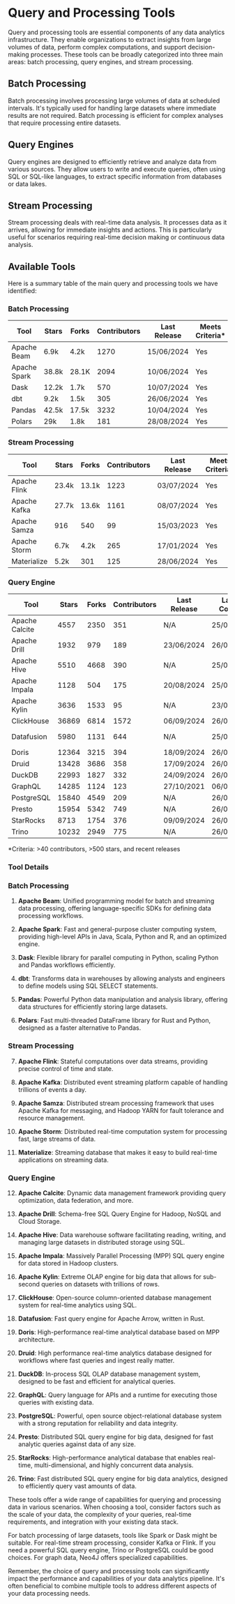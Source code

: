 # Query and Processing Tools

Query and processing tools are essential components of any data analytics infrastructure. They enable organizations to extract insights from large volumes of data, perform complex computations, and support decision-making processes. These tools can be broadly categorized into three main areas: batch processing, query engines, and stream processing.

## Batch Processing

Batch processing involves processing large volumes of data at scheduled intervals. It's typically used for handling large datasets where immediate results are not required. Batch processing is efficient for complex analyses that require processing entire datasets.

## Query Engines

Query engines are designed to efficiently retrieve and analyze data from various sources. They allow users to write and execute queries, often using SQL or SQL-like languages, to extract specific information from databases or data lakes.

## Stream Processing

Stream processing deals with real-time data analysis. It processes data as it arrives, allowing for immediate insights and actions. This is particularly useful for scenarios requiring real-time decision making or continuous data analysis.

## Available Tools

Here is a summary table of the main query and processing tools we have identified:

### Batch Processing

| Tool | Stars | Forks | Contributors | Last Release | Meets Criteria* | Link |
|------|-------|-------|--------------|--------------|----------------|------|
| Apache Beam | 6.9k | 4.2k | 1270 | 15/06/2024 | Yes | https://beam.apache.org |
| Apache Spark | 38.8k | 28.1K | 2094 | 10/06/2024 | Yes | https://spark.apache.org |
| Dask | 12.2k | 1.7k | 570 | 10/07/2024 | Yes | https://www.dask.org |
| dbt | 9.2k | 1.5k | 305 | 26/06/2024 | Yes | https://www.getdbt.com |
| Pandas | 42.5k | 17.5k | 3232 | 10/04/2024 | Yes | https://pandas.pydata.org |
| Polars | 29k | 1.8k | 181 | 28/08/2024 | Yes | https://pola.rs |

### Stream Processing

| Tool | Stars | Forks | Contributors | Last Release | Meets Criteria* | Link |
|------|-------|-------|--------------|--------------|----------------|------|
| Apache Flink | 23.4k | 13.1k | 1223 | 03/07/2024 | Yes | https://flink.apache.org |
| Apache Kafka | 27.7k | 13.6k | 1161 | 08/07/2024 | Yes | https://kafka.apache.org |
| Apache Samza | 916 | 540 | 99 | 15/03/2023 | Yes | https://samza.apache.org |
| Apache Storm | 6.7k | 4.2k | 265 | 17/01/2024 | Yes | https://storm.apache.org |
| Materialize | 5.2k | 301 | 125 | 28/06/2024 | Yes | https://materialize.com |

### Query Engine

| Tool | Stars | Forks | Contributors | Last Release | Latest Commit | Meets Criteria* | Link |
|------|-------|-------|--------------|--------------|---------------|-----------------|------|
| Apache Calcite | 4557 | 2350 | 351 | N/A | 25/09/2024 | Yes | https://github.com/apache/calcite |
| Apache Drill | 1932 | 979 | 189 | 23/06/2024 | 26/08/2024 | Yes | https://github.com/apache/drill |
| Apache Hive | 5510 | 4668 | 390 | N/A | 25/09/2024 | Yes | https://github.com/apache/hive |
| Apache Impala | 1128 | 504 | 175 | 20/08/2024 | 25/09/2024 | Yes | https://github.com/apache/impala |
| Apache Kylin | 3636 | 1533 | 95 | N/A | 23/09/2024 | Yes | https://github.com/apache/kylin |
| ClickHouse | 36869 | 6814 | 1572 | 06/09/2024 | 26/09/2024 | Yes | https://github.com/ClickHouse/ClickHouse |
| Datafusion | 5980 | 1131 | 644 | N/A | 25/09/2024 | Yes | https://github.com/apache/arrow-datafusion |
| Doris | 12364 | 3215 | 394 | 18/09/2024 | 26/09/2024 | Yes | https://github.com/apache/doris |
| Druid | 13428 | 3686 | 358 | 17/09/2024 | 26/09/2024 | Yes | https://github.com/apache/druid |
| DuckDB | 22993 | 1827 | 332 | 24/09/2024 | 26/09/2024 | Yes | https://github.com/duckdb/duckdb |
| GraphQL | 14285 | 1124 | 123 | 27/10/2021 | 06/08/2024 | Yes | https://github.com/graphql/graphql-spec |
| PostgreSQL | 15840 | 4549 | 209 | N/A | 26/09/2024 | Yes | https://github.com/postgres/postgres |
| Presto | 15954 | 5342 | 749 | N/A | 26/09/2024 | Yes | https://github.com/prestodb/presto |
| StarRocks | 8713 | 1754 | 376 | 09/09/2024 | 26/09/2024 | Yes | https://github.com/StarRocks/starrocks |
| Trino | 10232 | 2949 | 775 | N/A | 26/09/2024 | Yes | https://github.com/trinodb/trino |


*Criteria: >40 contributors, >500 stars, and recent releases

### Tool Details

### Batch Processing

1. **Apache Beam**: Unified programming model for batch and streaming data processing, offering language-specific SDKs for defining data processing workflows.

2. **Apache Spark**: Fast and general-purpose cluster computing system, providing high-level APIs in Java, Scala, Python and R, and an optimized engine.

3. **Dask**: Flexible library for parallel computing in Python, scaling Python and Pandas workflows efficiently.

4. **dbt**: Transforms data in warehouses by allowing analysts and engineers to define models using SQL SELECT statements.

5. **Pandas**: Powerful Python data manipulation and analysis library, offering data structures for efficiently storing large datasets.

6. **Polars**: Fast multi-threaded DataFrame library for Rust and Python, designed as a faster alternative to Pandas.

### Stream Processing

7. **Apache Flink**: Stateful computations over data streams, providing precise control of time and state.

8. **Apache Kafka**: Distributed event streaming platform capable of handling trillions of events a day.

9. **Apache Samza**: Distributed stream processing framework that uses Apache Kafka for messaging, and Hadoop YARN for fault tolerance and resource management.

10. **Apache Storm**: Distributed real-time computation system for processing fast, large streams of data.

11. **Materialize**: Streaming database that makes it easy to build real-time applications on streaming data.

### Query Engine

12. **Apache Calcite**: Dynamic data management framework providing query optimization, data federation, and more.

13. **Apache Drill**: Schema-free SQL Query Engine for Hadoop, NoSQL and Cloud Storage.

14. **Apache Hive**: Data warehouse software facilitating reading, writing, and managing large datasets in distributed storage using SQL.

15. **Apache Impala**: Massively Parallel Processing (MPP) SQL query engine for data stored in Hadoop clusters.

16. **Apache Kylin**: Extreme OLAP engine for big data that allows for sub-second queries on datasets with trillions of rows.

17. **ClickHouse**: Open-source column-oriented database management system for real-time analytics using SQL.

18. **Datafusion**: Fast query engine for Apache Arrow, written in Rust.

19. **Doris**: High-performance real-time analytical database based on MPP architecture.

20. **Druid**: High performance real-time analytics database designed for workflows where fast queries and ingest really matter.

21. **DuckDB**: In-process SQL OLAP database management system, designed to be fast and efficient for analytical queries.

22. **GraphQL**: Query language for APIs and a runtime for executing those queries with existing data.

23. **PostgreSQL**: Powerful, open source object-relational database system with a strong reputation for reliability and data integrity.

24. **Presto**: Distributed SQL query engine for big data, designed for fast analytic queries against data of any size.

25. **StarRocks**: High-performance analytical database that enables real-time, multi-dimensional, and highly concurrent data analysis.

26. **Trino**: Fast distributed SQL query engine for big data analytics, designed to efficiently query vast amounts of data.

These tools offer a wide range of capabilities for querying and processing data in various scenarios. When choosing a tool, consider factors such as the scale of your data, the complexity of your queries, real-time requirements, and integration with your existing data stack.

For batch processing of large datasets, tools like Spark or Dask might be suitable. For real-time stream processing, consider Kafka or Flink. If you need a powerful SQL query engine, Trino or PostgreSQL could be good choices. For graph data, Neo4J offers specialized capabilities.

Remember, the choice of query and processing tools can significantly impact the performance and capabilities of your data analytics pipeline. It's often beneficial to combine multiple tools to address different aspects of your data processing needs.

